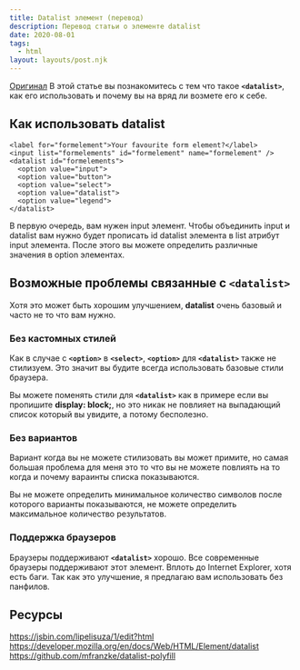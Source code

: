 ```yaml
---
title: Datalist элемент (перевод)
description: Перевод статьи о элементе datalist
date: 2020-08-01
tags:
  - html
layout: layouts/post.njk
---
```

[Оригинал](https://funwithforms.com/posts/datalist/)
В этой статье вы познакомитесь с тем что такое **`<datalist>`**, как его использовать и почему вы на вряд ли возмете его к себе.

## Как использовать datalist
``` html/
<label for="formelement">Your favourite form element?</label>
<input list="formelements" id="formelement" name="formelement" />
<datalist id="formelements">
  <option value="input">
  <option value="button">
  <option value="select">
  <option value="datalist">
  <option value="legend">
</datalist>
```
В первую очередь, вам нужен input элемент. Чтобы объединить input и datalist вам нужно будет прописать id datalist элемента в list атрибут input элемента. После этого вы можете определить различные значения в option элементах.

## Возможные проблемы связанные с `<datalist>`

Хотя это может быть хорошим улучшением, **datalist** очень базовый и часто не то что вам нужно.

### Без кастомных стилей
Как в случае с **`<option>`** в **`<select>`**, **`<option>`** для **`<datalist>`** также не стилизуем. Это значит вы будите всегда использовать базовые стили браузера.

Вы можете поменять стили для **`<datalist>`** как в примере если вы пропишите **display: block;**, но это никак не повлияет на выпадающий список который вы увидите, а потому бесполезно.

### Без вариантов
Вариант когда вы не можете стилизовать вы может примите, но самая большая проблема для меня это то что вы не можете повлиять на то когда и почему вараинты списка показываются.

Вы не можете определить минимальное количество символов после которого варианты показываются, не можете определить максимальное количество результатов.

### Поддержка браузеров
Браузеры поддерживают **`<datalist>`** хорошо. Все современные браузеры поддерживают этот элемент. Вплоть до Internet Explorer, хотя есть баги. Так как это улучшение, я предлагаю вам использовать без панфилов.

## Ресурсы
https://jsbin.com/lipelisuza/1/edit?html
https://developer.mozilla.org/en/docs/Web/HTML/Element/datalist
https://github.com/mfranzke/datalist-polyfill

